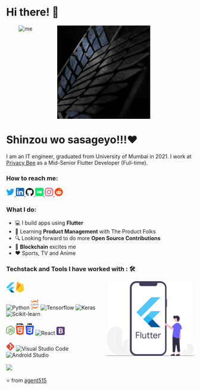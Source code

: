 # Hi there! 👋

<div style="width:420px; display:flex; flex-direction: row; justify-content:space-around">

<img src="./assets/my.gif" alt="me" height="250"/>

<img src="./assets/scouts.gif" alt="scouts" height="250"/>

</div>

# Shinzou wo sasageyo!!!:heart:

I am an IT engineer, graduated from University of Mumbai in 2021. I work at [Privacy Bee](https://privacybee.com/) as a Mid-Senior Flutter Developer (Full-time).</strong>

### How to reach me:

<div>
<a href="https://twitter.com/imRo51">
  <img  alt="Twitter" width="22px" src="/assets/twitter.svg" />
</a>
<a href="https://www.linkedin.com/in/rohit-kokate-7676ba184/">
  <img  alt="LinkdeIn" width="22px" src="/assets/linkedin.svg" />
</a>
<a href="https://github.com/agent515">
  <img  alt="Github" width="22px" src="/assets/github.svg" />
</a>

<a href="https://www.hackerrank.com/agent515">
  <img  alt="Hackerrank" width="22px" src="/assets/hackerrank.svg" />
</a>
<a href="https://www.instagram.com/acker_man_9/">
  <img  alt="Instagram" width="22px" src="/assets/instagram.svg" />
</a>

<a href="https://www.reddit.com/user/agent515/">
  <img  alt="Reddit" width="22px" src="/assets/reddit.svg" />
</a>
</div>

### What I do:

- 💻 I build apps using <strong>Flutter</strong>
- 🌱 Learning <strong>Product Management</strong> with The Product Folks
- 🔍 Looking forward to do more <strong>Open Source Contributions</strong>
- 🤩 <strong>Blockchain</strong> excites me
- ❤️ Sports, TV and Anime

### Techstack and Tools I have worked with : 🛠

<img align="right" src="./assets/flutter-dev.svg" allt="Flutter-dev" height="200"/>

<div>

<img alt="Flutter" width="22px" src="/assets/flutter.svg" />

<img  alt="Firebase" width="22px" src="/assets/firebase.svg" />

</div>
<br>

<div>

<img alt="Python" width="22px" src="https://cdn.jsdelivr.net/npm/simple-icons@v3/icons/python.svg" />

<img  alt="Jupyter" width="22px" src="/assets/jupyter.svg" />

<img  alt="Tensorflow" width="22px" src="https://cdn.jsdelivr.net/npm/simple-icons@v3/icons/tensorflow.svg" />

<img  alt="Keras" width="22px" src="https://cdn.jsdelivr.net/npm/simple-icons@v3/icons/keras.svg" />

<img  alt="Scikit-learn" width="22px" src="https://cdn.jsdelivr.net/npm/simple-icons@v3/icons/scikit-learn.svg" />

</div>

<br>

<div>

<img alt="Node.js" width="22px" src="/assets/nodejs.svg" />

<img  alt="HTML5" width="22px" src="assets/html5.svg" />

<img  alt="CSS3" width="22px" src="assets/css3.svg" />

<img  alt="React" width="22px" src="https://cdn.jsdelivr.net/npm/simple-icons@v3/icons/react.svg" />

<img  alt="Bootstrap" width="22px" src="/assets/bootstrap.svg" />

</div>

<br>

<div>

<img  alt="Git" width="22px" src="assets/git.svg" />

<img  alt="Visual Studio Code" width="22px" src="https://cdn.jsdelivr.net/npm/simple-icons@v3/icons/visualstudiocode.svg" />

<img  alt="Android Studio" width="22px" src="https://cdn.jsdelivr.net/npm/simple-icons@v3/icons/androidstudio.svg" />

</div>

<br>

<img src="https://github-readme-stats.vercel.app/api?username=agent515&show_icons=true&theme=radical">

⭐️ from [agent515](https://github.com/agent515)

